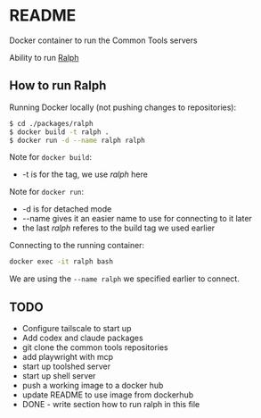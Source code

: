 # README
Docker container to run the Common Tools servers

Ability to run [Ralph](https://ghuntley.com/ralph/)

## How to run Ralph

Running Docker locally (not pushing changes to repositories):
```bash
$ cd ./packages/ralph
$ docker build -t ralph .
$ docker run -d --name ralph ralph

```
Note for `docker build`:
* -t is for the tag, we use *ralph* here

Note for `docker run`:
* -d is for detached mode
* --name gives it an easier name to use for connecting to it later
* the last *ralph* referes to the build tag we used earlier

Connecting to the running container:
```bash
docker exec -it ralph bash
```
We are using the `--name ralph` we specified earlier to connect.

## TODO
* Configure tailscale to start up
* Add codex and claude packages
* git clone the common tools repositories
* add playwright with mcp
* start up toolshed server
* start up shell server
* push a working image to a docker hub
* update README to use image from dockerhub 
* DONE - write section how to run ralph in this file
